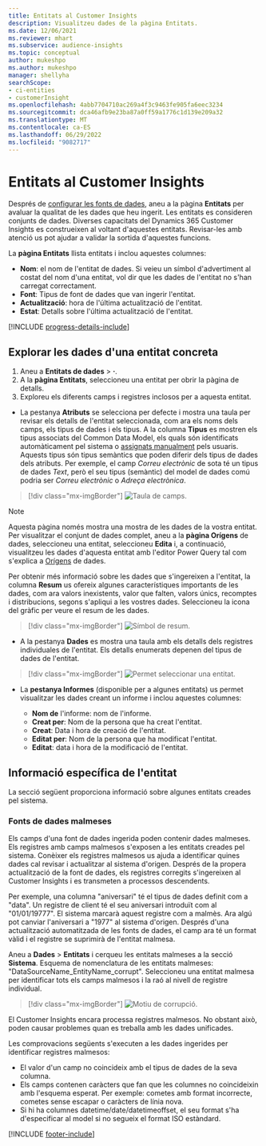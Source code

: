 ```yaml
---
title: Entitats al Customer Insights
description: Visualitzeu dades de la pàgina Entitats.
ms.date: 12/06/2021
ms.reviewer: mhart
ms.subservice: audience-insights
ms.topic: conceptual
author: mukeshpo
ms.author: mukeshpo
manager: shellyha
searchScope:
- ci-entities
- customerInsight
ms.openlocfilehash: 4abb7704710ac269a4f3c9463fe905fa6eec3234
ms.sourcegitcommit: dca46afb9e23ba87a0ff59a1776c1d139e209a32
ms.translationtype: MT
ms.contentlocale: ca-ES
ms.lasthandoff: 06/29/2022
ms.locfileid: "9082717"
---
```

# <a name="entities-in-customer-insights"></a>Entitats al Customer Insights

Després de [configurar les fonts de dades](data-sources.md), aneu a la pàgina **Entitats** per avaluar la qualitat de les dades que heu ingerit. Les entitats es consideren conjunts de dades. Diverses capacitats del Dynamics 365 Customer Insights es construeixen al voltant d'aquestes entitats. Revisar-les amb atenció us pot ajudar a validar la sortida d'aquestes funcions.

La **pàgina Entitats** llista entitats i inclou aquestes columnes:

- **Nom**: el nom de l'entitat de dades. Si veieu un símbol d'advertiment al costat del nom d'una entitat, vol dir que les dades de l'entitat no s'han carregat correctament.
- **Font**: Tipus de font de dades que van ingerir l'entitat.
- **Actualització**: hora de l'última actualització de l'entitat.
- **Estat**: Detalls sobre l'última actualització de l'entitat.

[!INCLUDE [progress-details-include](includes/progress-details-pane.md)]

## <a name="explore-a-specific-entitys-data"></a>Explorar les dades d'una entitat concreta

1. Aneu a **Entitats de dades** > **·**.
1. A la **pàgina Entitats**, seleccioneu una entitat per obrir la pàgina de detalls.  
1. Exploreu els diferents camps i registres inclosos per a aquesta entitat.

- La pestanya **Atributs** se selecciona per defecte i mostra una taula per revisar els detalls de l'entitat seleccionada, com ara els noms dels camps, els tipus de dades i els tipus. A la columna **Tipus** es mostren els tipus associats del Common Data Model, els quals són identificats automàticament pel sistema o [assignats manualment](map-entities.md) pels usuaris. Aquests tipus són tipus semàntics que poden diferir dels tipus de dades dels atributs. Per exemple, el camp *Correu electrònic* de sota té un tipus de dades *Text*, però el seu tipus (semàntic) del model de dades comú podria ser *Correu electrònic* o *Adreça electrònica*.

> [!div class="mx-imgBorder"]
> ![Taula de camps.](media/data-manager-entities-fields.PNG "Taula de camps")

> [!NOTE]
> Aquesta pàgina només mostra una mostra de les dades de la vostra entitat. Per visualitzar el conjunt de dades complet, aneu a la **pàgina Orígens** de dades, seleccioneu una entitat, seleccioneu **Edita** i, a continuació, visualitzeu les dades d'aquesta entitat amb l'editor Power Query tal com s'explica a [Orígens](data-sources.md) de dades.

Per obtenir més informació sobre les dades que s'ingereixen a l'entitat, la columna **Resum** us ofereix algunes característiques importants de les dades, com ara valors inexistents, valor que falten, valors únics, recomptes i distribucions, segons s'apliqui a les vostres dades. Seleccioneu la icona del gràfic per veure el resum de les dades.

> [!div class="mx-imgBorder"]
> ![Símbol de resum.](media/data-manager-entities-summary.png "Taula de resum de dades")

- A la pestanya **Dades** es mostra una taula amb els detalls dels registres individuales de l'entitat. Els detalls enumerats depenen del tipus de dades de l'entitat.

> [!div class="mx-imgBorder"]
> ![Permet seleccionar una entitat.](media/data-manager-entities-data.png "Seleccioneu una entitat")

- La **pestanya Informes** (disponible per a algunes entitats) us permet visualitzar les dades creant un informe i inclou aquestes columnes:

  - **Nom de** l'informe: nom de l'informe.
  - **Creat per**: Nom de la persona que ha creat l'entitat.
  - **Creat**: Data i hora de creació de l'entitat.
  - **Editat per**: Nom de la persona que ha modificat l'entitat.
  - **Editat**: data i hora de la modificació de l'entitat. 

## <a name="entity-specific-information"></a>Informació específica de l'entitat

La secció següent proporciona informació sobre algunes entitats creades pel sistema.

### <a name="corrupted-data-sources"></a>Fonts de dades malmeses

Els camps d'una font de dades ingerida poden contenir dades malmeses. Els registres amb camps malmesos s'exposen a les entitats creades pel sistema. Conèixer els registres malmesos us ajuda a identificar quines dades cal revisar i actualitzar al sistema d'origen. Després de la propera actualització de la font de dades, els registres corregits s'ingereixen al Customer Insights i es transmeten a processos descendents. 

Per exemple, una columna "aniversari" té el tipus de dades definit com a "data". Un registre de client té el seu aniversari introduït com al "01/01/19777". El sistema marcarà aquest registre com a malmès. Ara algú pot canviar l'aniversari a "1977" al sistema d'origen. Després d'una actualització automatitzada de les fonts de dades, el camp ara té un format vàlid i el registre se suprimirà de l'entitat malmesa. 

Aneu a **Dades** > **Entitats** i cerqueu les entitats malmeses a la secció **Sistema**. Esquema de nomenclatura de les entitats malmeses: "DataSourceName_EntityName_corrupt". Seleccioneu una entitat malmesa per identificar tots els camps malmesos i la raó al nivell de registre individual.
> [!div class="mx-imgBorder"]
> ![Motiu de corrupció.](media/corruption-reason.png "Motiu de corrupció")

El Customer Insights encara processa registres malmesos. No obstant això, poden causar problemes quan es treballa amb les dades unificades.

Les comprovacions següents s'executen a les dades ingerides per identificar registres malmesos: 

- El valor d'un camp no coincideix amb el tipus de dades de la seva columna.
- Els camps contenen caràcters que fan que les columnes no coincideixin amb l'esquema esperat. Per exemple: cometes amb format incorrecte, cometes sense escapar o caràcters de línia nova.
- Si hi ha columnes datetime/date/datetimeoffset, el seu format s'ha d'especificar al model si no segueix el format ISO estàndard.


[!INCLUDE [footer-include](includes/footer-banner.md)]

